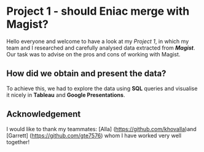 # **Project 1 - should Eniac merge with Magist?**

Hello everyone and welcome to have a look at my _Project 1_, in which my team and I researched and carefully analysed data extracted from **_Magist_**.
Our task was to advise on the pros and cons of working with Magist. 

## How did we obtain and present the data?
To achieve this, we had to explore the data using **SQL** queries and visualise it nicely in **Tableau** and **Google Presentations**.

## Acknowledgement
I would like to thank my teammates: [Alla] (https://github.com/khovalla)and [Garrett] (https://github.com/gte7576) whom I have worked very well together!

